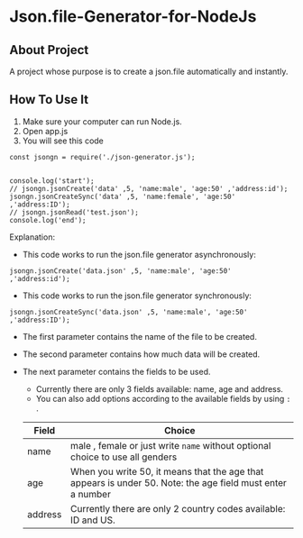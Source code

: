 # Json.file-Generator-for-NodeJs

## About Project
A project whose purpose is to create a json.file automatically and instantly.

## How To Use It
1. Make sure your computer can run Node.js.
2. Open app.js
3. You will see this code
```
const jsongn = require('./json-generator.js');


console.log('start');
// jsongn.jsonCreate('data' ,5, 'name:male', 'age:50' ,'address:id');
jsongn.jsonCreateSync('data' ,5, 'name:female', 'age:50' ,'address:ID');
// jsongn.jsonRead('test.json');
console.log('end');
```
Explanation:
- This code works to run the json.file generator asynchronously:
```
jsongn.jsonCreate('data.json' ,5, 'name:male', 'age:50' ,'address:id');
```

- This code works to run the json.file generator synchronously:
```
jsongn.jsonCreateSync('data.json' ,5, 'name:male', 'age:50' ,'address:ID');
```
- The first parameter contains the name of the file to be created.
- The second parameter contains how much data will be created.
- The next parameter contains the fields to be used.
  - Currently there are only 3 fields available: name, age and address.
  - You can also add options according to the available fields by using `:` . 
 
   | Field | Choice |
   | --- | --- |
   | name | male , female or just write `name` without optional choice to use all genders |
   | age | When you write 50, it means that the age that appears is under 50. Note: the age field must enter a number |
   | address | Currently there are only 2 country codes available: ID and US. |
